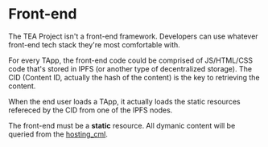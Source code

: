 # Front-end

The TEA Project isn't a front-end framework. Developers can use whatever front-end tech stack they're most comfortable with.

For every TApp, the front-end code could be comprised of JS/HTML/CSS code that's stored in IPFS (or another type of decentralized storage). The CID (Content ID, actually the hash of the content) is the key to retrieving the content.

When the end user loads a TApp, it actually loads the static resources refereced by the CID from one of the IPFS nodes.

The front-end must be a **static** resource. All dymanic content will be queried from the [hosting_cml](hosting_cml.md). 
